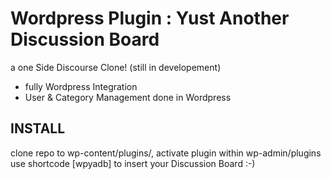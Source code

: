 # Wordpress Plugin : Yust Another Discussion Board


a one Side Discourse Clone! (still in developement)

- fully Wordpress Integration
- User & Category Management done in Wordpress


## INSTALL

clone repo to wp-content/plugins/, activate plugin within wp-admin/plugins
use shortcode [wpyadb] to insert your Discussion Board  :-)
